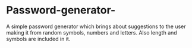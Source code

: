 # Password-generator-
A simple password generator which brings about suggestions to the user making it from random symbols, numbers and letters. Also length and symbols are included in it. 
